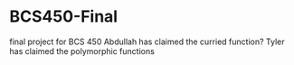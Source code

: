 # BCS450-Final
final project for BCS 450
Abdullah has claimed the curried function?
Tyler has claimed the polymorphic functions
